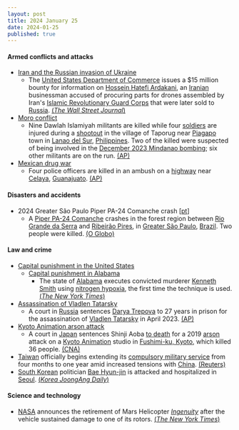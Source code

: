 ```yaml
---
layout: post
title: 2024 January 25
date: 2024-01-25
published: true
---
```



#### Armed conflicts and attacks

* [Iran and the Russian invasion of Ukraine](https://en.wikipedia.org/wiki/Iran_and_the_Russian_invasion_of_Ukraine "Iran and the Russian invasion of Ukraine")
  * The [United States Department of Commerce](https://en.wikipedia.org/wiki/United_States_Department_of_Commerce "United States Department of Commerce") issues a $15 million bounty for information on [Hossein Hatefi Ardakani](https://en.wikipedia.org/wiki/Hossein_Hatefi_Ardakani "Hossein Hatefi Ardakani"), an [Iranian](https://en.wikipedia.org/wiki/Iran "Iran") businessman accused of procuring parts for drones assembled by Iran's [Islamic Revolutionary Guard Corps](https://en.wikipedia.org/wiki/Islamic_Revolutionary_Guard_Corps "Islamic Revolutionary Guard Corps") that were later sold to [Russia](https://en.wikipedia.org/wiki/Russia "Russia"). [(*The Wall Street Journal*)](https://www.wsj.com/articles/u-s-issues-15-million-bounty-targeting-alleged-iran-drone-middleman-6bde3bf9)
* [Moro conflict](https://en.wikipedia.org/wiki/Moro_conflict "Moro conflict")
  * Nine Dawlah Islamiyah militants are killed while four [soldiers](https://en.wikipedia.org/wiki/Philippine_Army "Philippine Army") are injured during a [shootout](https://en.wikipedia.org/wiki/Shootout "Shootout") in the village of Taporug near [Piagapo](https://en.wikipedia.org/wiki/Piagapo "Piagapo") town in [Lanao del Sur](https://en.wikipedia.org/wiki/Lanao_del_Sur "Lanao del Sur"), [Philippines](https://en.wikipedia.org/wiki/Philippines "Philippines"). Two of the killed were suspected of being involved in the [December 2023 Mindanao bombing](https://en.wikipedia.org/wiki/Mindanao_State_University_bombing "Mindanao State University bombing"); six other militants are on the run. [(AP)](https://apnews.com/article/philippines-dawlah-islamiyah-militants-marawi-mass-bombing-cc38a4b1a9e712c9f8636dabbae4bc27)
* [Mexican drug war](https://en.wikipedia.org/wiki/Mexican_drug_war "Mexican drug war")
  * Four police officers are killed in an ambush on a [highway](https://en.wikipedia.org/wiki/Highway "Highway") near [Celaya](https://en.wikipedia.org/wiki/Celaya "Celaya"), [Guanajuato](https://en.wikipedia.org/wiki/Guanajuato "Guanajuato"). [(AP)](https://apnews.com/article/mexico-police-killed-guanajuato-a077d3deac5b413c8f2dd6a70418a2ec)

#### Disasters and accidents

* 2024 Greater São Paulo Piper PA-24 Comanche crash [[pt](https://pt.wikipedia.org/wiki/Acidente_do_Piper_PA-24_prefixo_PT-DKA_em_2024 "pt:Acidente do Piper PA-24 prefixo PT-DKA em 2024")]
  * A [Piper PA-24 Comanche](https://en.wikipedia.org/wiki/Piper_PA-24_Comanche "Piper PA-24 Comanche") crashes in the forest region between [Rio Grande da Serra](https://en.wikipedia.org/wiki/Rio_Grande_da_Serra "Rio Grande da Serra") and [Ribeirão Pires](https://en.wikipedia.org/wiki/Ribeir%C3%A3o_Pires "Ribeirão Pires"), in [Greater São Paulo](https://en.wikipedia.org/wiki/Greater_S%C3%A3o_Paulo "Greater São Paulo"), [Brazil](https://en.wikipedia.org/wiki/Brazil "Brazil"). Two people were killed. [(O Globo)](https://oglobo.globo.com/brasil/sao-paulo/noticia/2024/01/25/duas-pessoas-morrem-em-queda-de-aviao-de-pequeno-porte-na-grande-sp.ghtml)

#### Law and crime

* [Capital punishment in the United States](https://en.wikipedia.org/wiki/Capital_punishment_in_the_United_States "Capital punishment in the United States")
  * [Capital punishment in Alabama](https://en.wikipedia.org/wiki/Capital_punishment_in_Alabama "Capital punishment in Alabama")
    * The state of [Alabama](https://en.wikipedia.org/wiki/Alabama "Alabama") executes convicted murderer [Kenneth Smith](https://en.wikipedia.org/wiki/Execution_of_Kenneth_Eugene_Smith "Execution of Kenneth Eugene Smith") using [nitrogen hypoxia](https://en.wikipedia.org/wiki/Inert_gas_asphyxiation "Inert gas asphyxiation"), the first time the technique is used. [(*The New York Times*)](https://www.nytimes.com/2024/01/25/health/what-is-nitrogen-hypoxia.html)
* [Assassination of Vladlen Tatarsky](https://en.wikipedia.org/wiki/Assassination_of_Vladlen_Tatarsky "Assassination of Vladlen Tatarsky")
  * A court in [Russia](https://en.wikipedia.org/wiki/Russia "Russia") sentences [Darya Trepova](https://en.wikipedia.org/wiki/Darya_Trepova "Darya Trepova") to 27 years in prison for the assassination of [Vladlen Tatarsky](https://en.wikipedia.org/wiki/Vladlen_Tatarsky "Vladlen Tatarsky") in April 2023. [(AP)](https://apnews.com/article/russia-ukraine-girkin-strelkov-putin-court-f1fbe68cdd2627fba16b2cff9ab89fa1)
* [Kyoto Animation arson attack](https://en.wikipedia.org/wiki/Kyoto_Animation_arson_attack "Kyoto Animation arson attack")
  * A court in [Japan](https://en.wikipedia.org/wiki/Japan "Japan") sentences Shinji Aoba [to death](https://en.wikipedia.org/wiki/Capital_punishment_in_Japan "Capital punishment in Japan") for a 2019 [arson](https://en.wikipedia.org/wiki/Arson "Arson") attack on a [Kyoto Animation](https://en.wikipedia.org/wiki/Kyoto_Animation "Kyoto Animation") studio in [Fushimi-ku, Kyoto](https://en.wikipedia.org/wiki/Fushimi-ku%2C_Kyoto "Fushimi-ku, Kyoto"), which killed 36 people. [(CNA)](https://www.channelnewsasia.com/asia/japan-kyoto-animation-fire-arson-attack-2019-arsonist-death-sentence-4073316)
* [Taiwan](https://en.wikipedia.org/wiki/Taiwan "Taiwan") officially begins extending its [compulsory military service](https://en.wikipedia.org/wiki/Compulsory_military_service "Compulsory military service") from four months to one year amid increased tensions with [China](https://en.wikipedia.org/wiki/China "China"). [(Reuters)](https://www.reuters.com/world/asia-pacific/taiwan-begins-extended-one-year-conscription-response-china-threat-2024-01-25/)
* [South Korean](https://en.wikipedia.org/wiki/South_Korea "South Korea") politician [Bae Hyun-jin](https://en.wikipedia.org/wiki/Bae_Hyun-jin "Bae Hyun-jin") is attacked and hospitalized in [Seoul](https://en.wikipedia.org/wiki/Seoul "Seoul"). [(*Korea JoongAng Daily*)](https://koreajoongangdaily.joins.com/news/2024-01-25/national/politics/PPP-lawmaker-Bae-Hyunjin-hospitalized-after-attack-in-Seoul/1967175)

#### Science and technology

* [NASA](https://en.wikipedia.org/wiki/NASA "NASA") announces the retirement of Mars Helicopter *[Ingenuity](https://en.wikipedia.org/wiki/Ingenuity_%28helicopter%29 "Ingenuity (helicopter)")* after the vehicle sustained damage to one of its rotors. [(*The New York Times*)](https://www.nytimes.com/2024/01/25/science/nasa-ingenuity-helicopter-mars.html)
